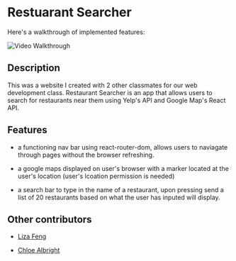 # Restuarant Searcher

Here's a walkthrough of implemented features:

<img src="assets/demo.gif" title='Video Walkthrough' width='' alt='Video Walkthrough' />

## Description

This was a website I created with 2 other classmates for our web development class. Restaurant Searcher is an app that allows users to search for restaurants near them using Yelp's API and Google Map's React API.

## Features

* a functioning nav bar using react-router-dom, allows users to naviagate through pages without the browser refreshing.

* a google maps displayed on user's browser with a marker located at the user's location (user's lcoation permission is needed)

* a search bar to type in the name of a restaurant, upon pressing send a list of 20 restaurants based on what the user has inputed will display.

## Other contributors

* [Liza Feng](https://github.com/LizaFeng)

* [Chloe Albright](https://github.com/chloealbright)